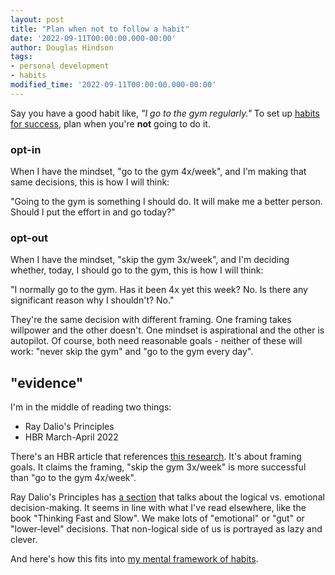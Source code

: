 ```yaml
---
layout: post
title: "Plan when not to follow a habit"
date: '2022-09-11T00:00:00.000-00:00'
author: Douglas Hindson
tags:
- personal development
- habits
modified_time: '2022-09-11T00:00:00.000-00:00'
---
```


Say you have a good habit like, *"I go to the gym regularly."* To set up [habits for success](/habits), plan when you're **not** going to do it. 

### opt-in

When I have the mindset, "go to the gym 4x/week", and I'm making that same decisions, this is how I will think:

"Going to the gym is something I should do. It will make me a better person. Should I put the effort in and go today?"

### opt-out

When I have the mindset, "skip the gym 3x/week", and I'm deciding whether, today, I should go to the gym, this is how I will think:

"I normally go to the gym. Has it been 4x yet this week? No. Is there any significant reason why I shouldn't? No."

They're the same decision with different framing. One framing takes willpower and the other doesn't. One mindset is aspirational and the other is autopilot. Of course, both need reasonable goals - neither of these will work: "never skip the gym" and "go to the gym every day".

## "evidence"
I'm in the middle of reading two things:
- Ray Dalio's Principles
- HBR March-April 2022

There's an HBR article that references [this research](https://academic.oup.com/jcr/article/47/6/1003/5918032). It's about framing goals. It claims the framing, "skip the gym 3x/week" is more successful than "go to the gym 4x/week".

Ray Dalio's Principles has [a section](https://www.principles.com/principles/1f2a26ba-daca-4c6c-95d3-0cf33bd8454f/) that talks about the logical vs. emotional decision-making. It seems in line with what I've read elsewhere, like the book "Thinking Fast and Slow". We make lots of "emotional" or "gut" or "lower-level" decisions. That non-logical side of us is portrayed as lazy and clever.

And here's how this fits into [my mental framework of habits](/habits).